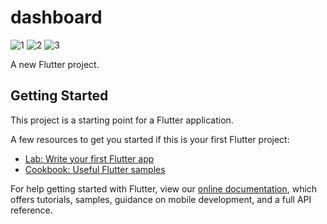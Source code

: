 # dashboard
![1](https://user-images.githubusercontent.com/75839370/174322431-7c004382-6155-47d2-8c37-70f5f568e829.PNG)
![2](https://user-images.githubusercontent.com/75839370/174322477-923e8c23-773c-4af0-b7b4-6fce5e73782c.PNG)
![3](https://user-images.githubusercontent.com/75839370/174322417-5362e3cd-141a-4f2a-984b-4aa58ee16b0e.PNG)

A new Flutter project.

## Getting Started

This project is a starting point for a Flutter application.

A few resources to get you started if this is your first Flutter project:

- [Lab: Write your first Flutter app](https://flutter.dev/docs/get-started/codelab)
- [Cookbook: Useful Flutter samples](https://flutter.dev/docs/cookbook)

For help getting started with Flutter, view our
[online documentation](https://flutter.dev/docs), which offers tutorials,
samples, guidance on mobile development, and a full API reference.
